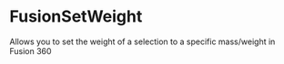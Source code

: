 # FusionSetWeight
Allows you to set the weight of a selection to a specific mass/weight in Fusion 360

